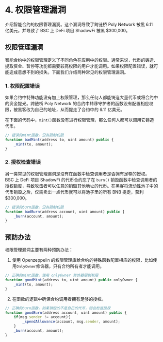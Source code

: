 # 4. 权限管理漏洞

介绍智能合约的权限管理漏洞。这个漏洞导致了跨链桥 Poly Network 被黑 6.11 亿美元，并导致了 BSC 上 DeFi 项目 ShadowFi 被黑 $300,000。

## 权限管理漏洞

智能合约中的权限管理定义了不同角色在应用中的权限。通常来说，代币的铸造、提取资金、暂停等功能都需要较高权限的用户才能调用。如果权限配置错误，就可能造成意想不到的损失。下面我们介绍两种常见的权限管理漏洞。

### 1. 权限配置错误

如果合约中特殊功能没有加上权限管理，那么任何人都能铸造大量代币或将合约中的资金提光。跨链桥 Poly Network 的合约中转移守护者的函数没有配置相应权限，被黑客改为自己的地址，从而提走了合约中的 6.11 亿美元。

在下面的代码中，`mint()`函数没有进行权限管理，那么任何人都可以调用它铸造代币。

```js
// 错误的mint函数，没有限制权限
function badMint(address to, uint amount) public {
    _mint(to, amount);
}
```

### 2. 授权检查错误

另一类常见的权限管理漏洞是没有在函数中检查调用者是否拥有足够的授权。BSC 上 DeFi 项目 ShadowFi 的代币合约忘了在 `burn()` 销毁函数中检查调用者的授权额度，导致攻击者可以任意的销毁其他地址的代币。在黑客将流动性池子中的代币销毁之后，仅需卖出一点代币就可以将池子里的所有 BNB 提走，获利 $300,000。

```js
// 错误的burn函数，没有限制权限
function badBurn(address account, uint amount) public {
    _burn(account, amount);
}
```

## 预防办法

权限管理漏洞主要有两种预防办法：

1. 使用 Openzeppelin 的权限管理库给合约的特殊函数配置相应的权限，比如使用`OnlyOwner`修饰器，只有合约所有者才能调用。

```js
// 正确的mint函数，使用 onlyOwner 修饰器限制权限
function goodMint(address to, uint amount) public onlyOwner {
    _mint(to, amount);
}
```

2. 在函数的逻辑中确保合约调用者拥有足够的授权。

```js
// 正确的burn函数，如果销毁的不是自己的代币，则会检查授权
function goodBurn(address account, uint amount) public {
    if(msg.sender != account){
        _spendAllowance(account, msg.sender, amount);
    }
    _burn(account, amount);
}
```
